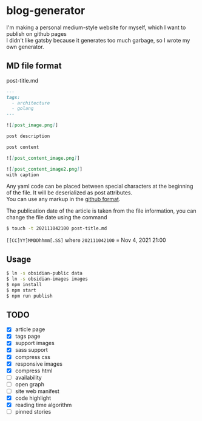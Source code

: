 # blog-generator

I'm making a personal medium-style website for myself, which I want to publish on github pages  
I didn't like gatsby because it generates too much garbage, so I wrote my own generator.

## MD file format

post-title.md

```md
---
tags:
  - architecture
  - golang
---

![[post_image.png]]

post description

post content

![[post_content_image.png]]

![[post_content_image2.png]]
with caption
```

Any yaml code can be placed between special characters at the beginning of the file. It will be deserialized as post attributes.  
You can use any markup in the [github format](https://docs.github.com/en/get-started/writing-on-github/getting-started-with-writing-and-formatting-on-github/basic-writing-and-formatting-syntax).

The publication date of the article is taken from the file information, you can change the file date using the command

```bash
$ touch -t 202111042100 post-title.md
```

`[[CC]YY]MMDDhhmm[.SS]` where `202111042100` = Nov 4, 2021 21:00

## Usage

```bash
$ ln -s obsidian-public data
$ ln -s obsidian-images images
$ npm install
$ npm start
$ npm run publish

```

## TODO

- [x] article page
- [x] tags page
- [x] support images
- [x] sass support
- [x] compress css
- [x] responsive images
- [x] compress html
- [ ] availability
- [ ] open graph
- [ ] site web manifest
- [x] code highlight
- [x] reading time algorithm
- [ ] pinned stories
